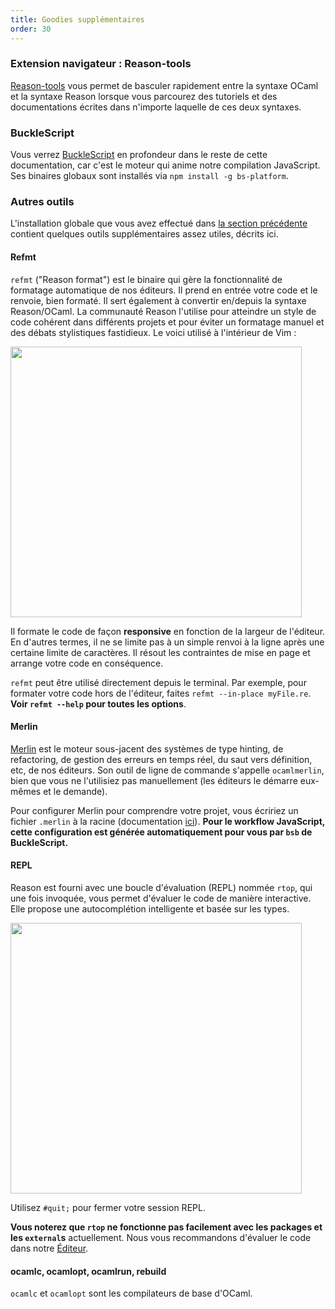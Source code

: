 ```yaml
---
title: Goodies supplémentaires
order: 30
---
```


### Extension navigateur : Reason-tools

[Reason-tools](https://github.com/reasonml/reason-tools) vous permet de basculer rapidement entre la syntaxe OCaml et la syntaxe Reason lorsque vous parcourez des tutoriels et des documentations écrites dans n'importe laquelle de ces deux syntaxes.

### BuckleScript

Vous verrez [BuckleScript](http://bucklescript.github.io/bucklescript/Manual.html) en profondeur dans le reste de cette documentation, car c'est le moteur qui anime notre compilation JavaScript. Ses binaires globaux sont installés via `npm install -g bs-platform`.

### Autres outils

L'installation globale que vous avez effectué dans [la section précédente](/guide/editor-tools/global-installation) contient quelques outils supplémentaires assez utiles, décrits ici.

#### Refmt

`refmt` ("Reason format") est le binaire qui gère la fonctionnalité de formatage automatique de nos éditeurs. Il prend en entrée votre code et le renvoie, bien formaté. Il sert également à convertir en/depuis la syntaxe Reason/OCaml. La communauté Reason l'utilise pour atteindre un style de code cohérent dans différents projets et pour éviter un formatage manuel et des débats stylistiques fastidieux. Le voici utilisé à l'intérieur de Vim :

<img width="466" height="433" src="https://user-images.githubusercontent.com/1909539/28570942-3bd962a2-70f5-11e7-8934-1b7f249d7814.gif" style="max-width:466px; max-height:433px;" />

Il formate le code de façon **responsive** en fonction de la largeur de l'éditeur. En d'autres termes, il ne se limite pas à un simple renvoi à la ligne après une certaine limite de caractères. Il résout les contraintes de mise en page et arrange votre code en conséquence.

`refmt` peut être utilisé directement depuis le terminal. Par exemple, pour formater votre code hors de l'éditeur, faites `refmt --in-place myFile.re`. **Voir `refmt --help` pour toutes les options**.

#### Merlin

[Merlin](https://github.com/ocaml/merlin) est le moteur sous-jacent des systèmes de type hinting, de refactoring, de gestion des erreurs en temps réel, du saut vers définition, etc, de nos éditeurs. Son outil de ligne de commande s'appelle `ocamlmerlin`, bien que vous ne l'utilisiez pas manuellement (les éditeurs le démarre eux-mêmes et le demande).

Pour configurer Merlin pour comprendre votre projet, vous écririez un fichier `.merlin` à la racine (documentation [ici](https://github.com/ocaml/merlin/wiki/project-configuration)). **Pour le workflow JavaScript, cette configuration est générée automatiquement pour vous par `bsb` de BuckleScript.**

#### REPL

Reason est fourni avec une boucle d'évaluation (REPL) nommée `rtop`, qui une fois invoquée, vous permet d'évaluer le code de manière interactive. Elle propose une autocomplétion intelligente et basée sur les types.

<img src="https://user-images.githubusercontent.com/1909539/28570943-3bd9eb00-70f5-11e7-981c-4846719c0943.gif" style="width:100%; max-width:466px; max-height:433px;">

Utilisez `#quit;` pour fermer votre session REPL.

**Vous noterez que `rtop` ne fonctionne pas facilement avec les packages et les `external`s** actuellement. Nous vous recommandons d'évaluer le code dans notre [Éditeur](/try).

#### ocamlc, ocamlopt, ocamlrun, rebuild

`ocamlc` et `ocamlopt` sont les compilateurs de base d'OCaml.
